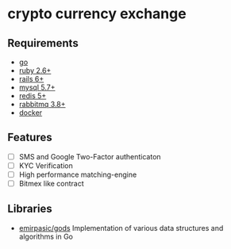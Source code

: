 # crypto currency exchange

## Requirements

* [go](https://golang.org/)
* [ruby 2.6+](https://www.ruby-lang.org/en/)
* [rails 6+](https://rubyonrails.org/)
* [mysql 5.7+](https://www.mysql.com/cn/)
* [redis 5+](https://redis.io/)
* [rabbitmq 3.8+](https://www.rabbitmq.com/)
* [docker](https://www.docker.com/)

## Features

* [ ] SMS and Google Two-Factor authenticaton
* [ ] KYC Verification
* [ ] High performance matching-engine
* [ ] Bitmex like contract

## Libraries

* [emirpasic/gods](https://github.com/emirpasic/gods) Implementation of various data structures and algorithms in Go
